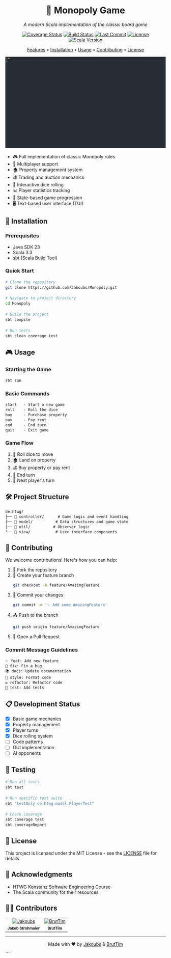 <div align="center">

# 🎲 Monopoly Game

*A modern Scala implementation of the classic board game*

[![Coverage Status](https://coveralls.io/repos/github/Jakoubs/Monopoly/badge.svg?branch=main)](https://coveralls.io/github/Jakoubs/Monopoly?branch=main)
[![Build Status](https://github.com/Jakoubs/Monopoly/actions/workflows/scala.yml/badge.svg)](https://github.com/Jakoubs/Monopoly/actions/workflows/scala.yml)
[![Last Commit](https://img.shields.io/github/last-commit/Jakoubs/Monopoly.svg?color=blue)](https://github.com/Jakoubs/Monopoly/commits/main)
[![License](https://img.shields.io/badge/license-MIT-green.svg)](https://opensource.org/licenses/MIT)
[![Scala Version](https://img.shields.io/badge/scala-3.3-red.svg)](https://www.scala-lang.org/download/)

[Features](#-features) •
[Installation](#-installation) •
[Usage](#-usage) •
[Contributing](#-contributing) •
[License](#-license)

<div align="center">
    <img src="src/main/resources/git6.svg" alt="Monopoly Game Terminal Demo" width="800"/>
</div>

</div>

- 🎮 Full implementation of classic Monopoly rules
- 👥 Multiplayer support
- 🏠 Property management system
- 💰 Trading and auction mechanics
- 🎲 Interactive dice rolling
- 📊 Player statistics tracking
- 🎯 State-based game progression
- 🖥️ Text-based user interface (TUI)

## 🚀 Installation

### Prerequisites

- Java SDK 23
- Scala 3.3
- sbt (Scala Build Tool)

### Quick Start

```bash
# Clone the repository
git clone https://github.com/Jakoubs/Monopoly.git

# Navigate to project directory
cd Monopoly

# Build the project
sbt compile

# Run tests
sbt clean coverage test
```

## 🎮 Usage

### Starting the Game

```bash
sbt run
```

### Basic Commands

```
start   - Start a new game
roll    - Roll the dice
buy     - Purchase property
pay     - Pay rent
end     - End turn
quit    - Exit game
```

### Game Flow

1. 🎲 Roll dice to move
2. 🏠 Land on property
3. 💰 Buy property or pay rent
4. 🔄 End turn
5. 👥 Next player's turn

## 🛠️ Project Structure

```
de.htwg/
├── 📁 controller/      # Game logic and event handling
├── 📁 model/          # Data structures and game state
├── 📁 util/          # Observer logic
└── 📁 view/           # User interface components
```

## 🤝 Contributing

We welcome contributions! Here's how you can help:

1. 🍴 Fork the repository
2. 🔧 Create your feature branch
   ```bash
   git checkout -b feature/AmazingFeature
   ```
3. 💾 Commit your changes
   ```bash
   git commit -m '✨ Add some AmazingFeature'
   ```
4. 📤 Push to the branch
   ```bash
   git push origin feature/AmazingFeature
   ```
5. 🔄 Open a Pull Request

### Commit Message Guidelines

```
✨ feat: Add new feature
🐛 fix: Fix a bug
📚 docs: Update documentation
🎨 style: Format code
♻️ refactor: Refactor code
🧪 test: Add tests
```

## 📋 Development Status

- [x] Basic game mechanics
- [x] Property management
- [x] Player turns
- [x] Dice rolling system
- [ ] Code patterns
- [ ] GUI implementation
- [ ] AI opponents

## 🧪 Testing

```bash
# Run all tests
sbt test

# Run specific test suite
sbt "testOnly de.htwg.model.PlayerTest"

# Check coverage
sbt coverage test
sbt coverageReport
```

## 📜 License

This project is licensed under the MIT License - see the [LICENSE](LICENSE) file for details.

## 🙏 Acknowledgments

- HTWG Konstanz Software Engineering Course
- The Scala community for their resources

## 👨‍💻 Contributors

<table>
  <tr>
    <td align="center">
      <a href="https://github.com/Jakoubs">
        <img src="https://github.com/Jakoubs.png" width="100px;" alt="Jakoubs"/><br />
        <sub><b>Jakob Strohmaier</b></sub>
      </a>
    </td>
    <td align="center">
      <a href="https://github.com/BrutTim">
        <img src="https://github.com/BrutTim.png" width="100px;" alt="BrutTim"/><br />
        <sub><b>BrutTim</b></sub>
      </a>
    </td>
  </tr>
</table>

---

<div align="center">

Made with ❤️ by [Jakoubs](https://github.com/Jakoubs) & [BrutTim](https://github.com/BrutTim)

</div>
```
